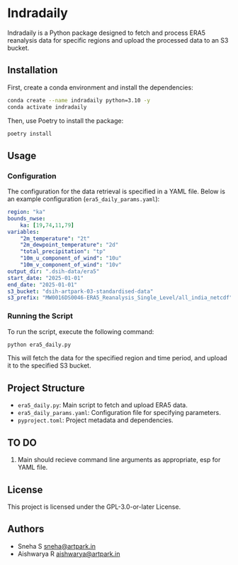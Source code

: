 # Indradaily
Indradaily is a Python package designed to fetch and process ERA5 reanalysis data for specific regions and upload the processed data to an S3 bucket.

## Installation

First, create a conda environment and install the dependencies:

```sh
conda create --name indradaily python=3.10 -y
conda activate indradaily
```

Then, use Poetry to install the package:

```sh
poetry install
```

## Usage

### Configuration

The configuration for the data retrieval is specified in a YAML file. Below is an example configuration (`era5_daily_params.yaml`):

```yaml
region: "ka"
bounds_nwse:
    ka: [19,74,11,79]
variables:
    "2m_temperature": "2t"
    "2m_dewpoint_temperature": "2d"
    "total_precipitation": "tp"
    "10m_u_component_of_wind": "10u"
    "10m_v_component_of_wind": "10v"
output_dir: ".dsih-data/era5"
start_date: "2025-01-01"
end_date: "2025-01-01"
s3_bucket: "dsih-artpark-03-standardised-data"
s3_prefix: "MW0016DS0046-ERA5_Reanalysis_Single_Level/all_india_netcdf"
```

### Running the Script

To run the script, execute the following command:

```sh
python era5_daily.py
```

This will fetch the data for the specified region and time period, and upload it to the specified S3 bucket.

## Project Structure

- `era5_daily.py`: Main script to fetch and upload ERA5 data.
- `era5_daily_params.yaml`: Configuration file for specifying parameters.
- `pyproject.toml`: Project metadata and dependencies.

## TO DO
1. Main should recieve command line arguments as appropriate, esp for YAML file.

## License

This project is licensed under the GPL-3.0-or-later License.

## Authors

- Sneha S <sneha@artpark.in>
- Aishwarya R <aishwarya@artpark.in>
